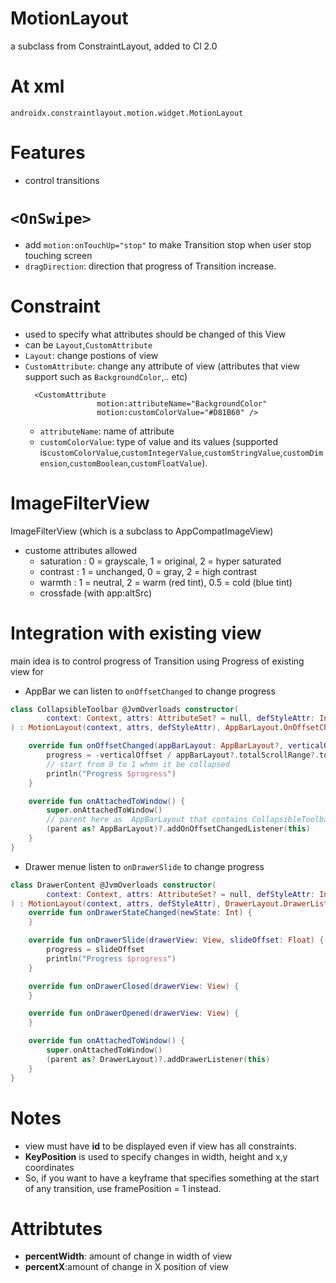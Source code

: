 # MotionLayout 
a subclass from ConstraintLayout, added to Cl 2.0 
# At xml 
`androidx.constraintlayout.motion.widget.MotionLayout`



# Features 
- control transitions 

# `<OnSwipe>`
- add `motion:onTouchUp="stop"` to make Transition stop when user stop touching screen 
- `dragDirection`: direction that progress of Transition increase. 

# Constraint 
- used to specify what attributes should be changed of this View 
- can be `Layout`,`CustomAttribute` 
- `Layout`: change postions of view 
- `CustomAttribute`: change any attribute of view (attributes that view support such as `BackgroundColor`,.. etc)
    ```
      <CustomAttribute
                    motion:attributeName="BackgroundColor"
                    motion:customColorValue="#D81B60" />
    ```
    - `attributeName`: name of attribute
    - `customColorValue`: type of value and its values (supported is`customColorValue`,`customIntegerValue`,`customStringValue`,`customDimension`,`customBoolean`,`customFloatValue`).


# ImageFilterView 
ImageFilterView (which is a subclass to AppCompatImageView) 
- custome attributes allowed
    - saturation : 0 = grayscale, 1 = original, 2 = hyper saturated
    - contrast : 1 = unchanged, 0 = gray, 2 = high contrast
    - warmth : 1 = neutral, 2 = warm (red tint), 0.5 = cold (blue tint)
    - crossfade (with app:altSrc)


# Integration with existing view 
main idea is to control progress of Transition using Progress of existing view for 
- AppBar we can listen to `onOffsetChanged` to change progress 
``` kotlin 
class CollapsibleToolbar @JvmOverloads constructor(
        context: Context, attrs: AttributeSet? = null, defStyleAttr: Int = 0
) : MotionLayout(context, attrs, defStyleAttr), AppBarLayout.OnOffsetChangedListener {

    override fun onOffsetChanged(appBarLayout: AppBarLayout?, verticalOffset: Int) {
        progress = -verticalOffset / appBarLayout?.totalScrollRange?.toFloat()!!
        // start from 0 to 1 when it be collapsed
        println("Progress $progress")
    }

    override fun onAttachedToWindow() {
        super.onAttachedToWindow()
        // parent here as  AppBarLayout that contains CollapsibleToolbar using `include`
        (parent as? AppBarLayout)?.addOnOffsetChangedListener(this)
    }
}
```
- Drawer menue listen to `onDrawerSlide` to change progress 
``` kotlin
class DrawerContent @JvmOverloads constructor(
        context: Context, attrs: AttributeSet? = null, defStyleAttr: Int = 0
) : MotionLayout(context, attrs, defStyleAttr), DrawerLayout.DrawerListener {
    override fun onDrawerStateChanged(newState: Int) {
    }

    override fun onDrawerSlide(drawerView: View, slideOffset: Float) {
        progress = slideOffset
        println("Progress $progress")
    }

    override fun onDrawerClosed(drawerView: View) {
    }

    override fun onDrawerOpened(drawerView: View) {
    }

    override fun onAttachedToWindow() {
        super.onAttachedToWindow()
        (parent as? DrawerLayout)?.addDrawerListener(this)
    }
}
```

# Notes 
- view must have **id** to be displayed even if view has all constraints. 
- **KeyPosition** is used to specify changes in width, height and x,y coordinates
- So, if you want to have a keyframe that specifies something at the start of any transition, use framePosition = 1 instead.

# Attribtutes 
- **percentWidth**: amount of change in width of view
- **percentX**:amount of change in X position of view
